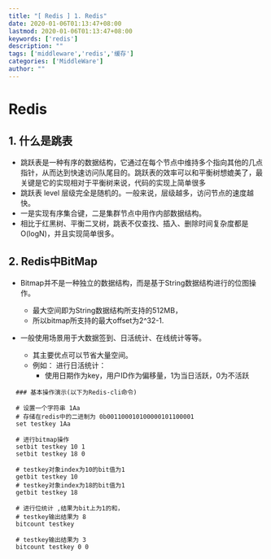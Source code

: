 ```yaml
---
title: "[ Redis ] 1. Redis"
date: 2020-01-06T01:13:47+08:00
lastmod: 2020-01-06T01:13:47+08:00
keywords: ['redis']
description: ""
tags: ['middleware','redis','缓存']
categories: ['MiddleWare']
author: ""
---
```



# Redis

## 1. 什么是跳表

  + 跳跃表是一种有序的数据结构，它通过在每个节点中维持多个指向其他的几点指针，从而达到快速访问队尾目的。跳跃表的效率可以和平衡树想媲美了，最关键是它的实现相对于平衡树来说，代码的实现上简单很多
  + 跳跃表 level 层级完全是随机的。一般来说，层级越多，访问节点的速度越快。
  + 一是实现有序集合键，二是集群节点中用作内部数据结构。
  + 相比于红黑树、平衡二叉树，跳表不仅查找、插入、删除时间复杂度都是O(logN)，并且实现简单很多。

## 2. Redis中BitMap

+ Bitmap并不是一种独立的数据结构，而是基于String数据结构进行的位图操作。
    + 最大空间即为String数据结构所支持的512MB，
    + 所以bitmap所支持的最大offset为2^32-1.

+ 一般使用场景用于大数据签到、日活统计、在线统计等等。
  + 其主要优点可以节省大量空间。
  + 例如：
    进行日活统计：
    + 使用日期作为key，用户ID作为偏移量，1为当日活跃，0为不活跃
```shell
  ### 基本操作演示(以下为Redis-cli命令)
  
  # 设置一个字符串 1Aa 
  # 存储在redis中的二进制为 0b001100010100000101100001
  set testkey 1Aa

  # 进行bitmap操作
  setbit testkey 10 1
  setbit testkey 18 0

  # testkey对象index为10的bit值为1
  getbit testkey 10 
  # testkey对象index为18的bit值为1
  getbit testkey 18

  # 进行位统计 ,结果为bit上为1的和，
  # testkey输出结果为 8
  bitcount testkey

  # testkey输出结果为 3
  bitcount testkey 0 0
  ```